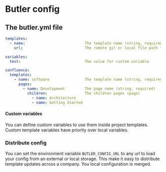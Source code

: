 # Butler config

## The butler.yml file

```yml
templates:
  - name:                           The template name (string, required)
    url:                            The remote git or local file path to the template (string, required)

variables:
  test:                             The value for custom variable

confluence:
  templates:
    - name: software                The template name (string, required)
      pages:
        - name: Development         The page name (string, required)
          children:                 The children pages (page)
            - name: Architecture
            - name: Getting Started
```

#### Custom variables

You can define custom variables to use them inside project templates. Custom template variables have priority over local variables.

### Distribute config

You can set the environment variable `BUTLER_CONFIG_URL` to any url to load your config from an external or local storage.
This make it easy to distribute template updates across a company. You local configuration is merged.
